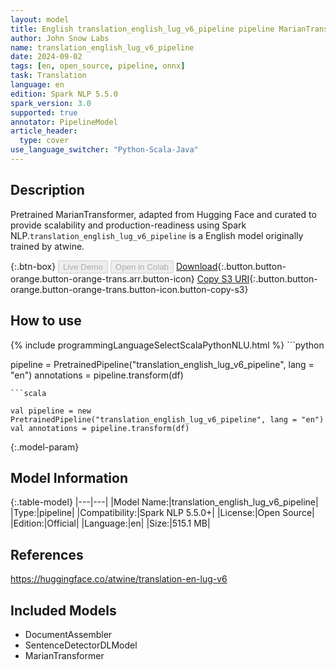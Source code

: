 ```yaml
---
layout: model
title: English translation_english_lug_v6_pipeline pipeline MarianTransformer from atwine
author: John Snow Labs
name: translation_english_lug_v6_pipeline
date: 2024-09-02
tags: [en, open_source, pipeline, onnx]
task: Translation
language: en
edition: Spark NLP 5.5.0
spark_version: 3.0
supported: true
annotator: PipelineModel
article_header:
  type: cover
use_language_switcher: "Python-Scala-Java"
---
```


## Description

Pretrained MarianTransformer, adapted from Hugging Face and curated to provide scalability and production-readiness using Spark NLP.`translation_english_lug_v6_pipeline` is a English model originally trained by atwine.

{:.btn-box}
<button class="button button-orange" disabled>Live Demo</button>
<button class="button button-orange" disabled>Open in Colab</button>
[Download](https://s3.amazonaws.com/auxdata.johnsnowlabs.com/public/models/translation_english_lug_v6_pipeline_en_5.5.0_3.0_1725303955676.zip){:.button.button-orange.button-orange-trans.arr.button-icon}
[Copy S3 URI](s3://auxdata.johnsnowlabs.com/public/models/translation_english_lug_v6_pipeline_en_5.5.0_3.0_1725303955676.zip){:.button.button-orange.button-orange-trans.button-icon.button-copy-s3}

## How to use



<div class="tabs-box" markdown="1">
{% include programmingLanguageSelectScalaPythonNLU.html %}
```python

pipeline = PretrainedPipeline("translation_english_lug_v6_pipeline", lang = "en")
annotations =  pipeline.transform(df)   

```
```scala

val pipeline = new PretrainedPipeline("translation_english_lug_v6_pipeline", lang = "en")
val annotations = pipeline.transform(df)

```
</div>

{:.model-param}
## Model Information

{:.table-model}
|---|---|
|Model Name:|translation_english_lug_v6_pipeline|
|Type:|pipeline|
|Compatibility:|Spark NLP 5.5.0+|
|License:|Open Source|
|Edition:|Official|
|Language:|en|
|Size:|515.1 MB|

## References

https://huggingface.co/atwine/translation-en-lug-v6

## Included Models

- DocumentAssembler
- SentenceDetectorDLModel
- MarianTransformer